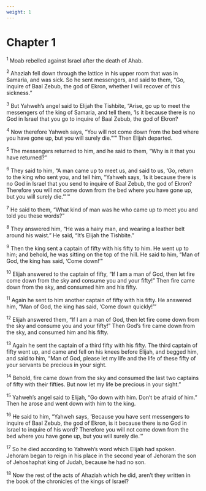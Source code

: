 ```yaml
---
weight: 1
---
```


# Chapter 1

<sup>1</sup> Moab rebelled against Israel after the death of Ahab. 

<sup>2</sup> Ahaziah fell down through the lattice in his upper room that was in Samaria, and was sick. So he sent messengers, and said to them, “Go, inquire of Baal Zebub, the god of Ekron, whether I will recover of this sickness.” 

<sup>3</sup> But Yahweh’s angel said to Elijah the Tishbite, “Arise, go up to meet the messengers of the king of Samaria, and tell them, ‘Is it because there is no God in Israel that you go to inquire of Baal Zebub, the god of Ekron? 

<sup>4</sup> Now therefore Yahweh says, “You will not come down from the bed where you have gone up, but you will surely die.”’” Then Elijah departed. 

<sup>5</sup> The messengers returned to him, and he said to them, “Why is it that you have returned?” 

<sup>6</sup> They said to him, “A man came up to meet us, and said to us, ‘Go, return to the king who sent you, and tell him, “Yahweh says, ‘Is it because there is no God in Israel that you send to inquire of Baal Zebub, the god of Ekron? Therefore you will not come down from the bed where you have gone up, but you will surely die.’”’” 

<sup>7</sup> He said to them, “What kind of man was he who came up to meet you and told you these words?” 

<sup>8</sup> They answered him, “He was a hairy man, and wearing a leather belt around his waist.” He said, “It’s Elijah the Tishbite.” 

<sup>9</sup> Then the king sent a captain of fifty with his fifty to him. He went up to him; and behold, he was sitting on the top of the hill. He said to him, “Man of God, the king has said, ‘Come down!’” 

<sup>10</sup> Elijah answered to the captain of fifty, “If I am a man of God, then let fire come down from the sky and consume you and your fifty!” Then fire came down from the sky, and consumed him and his fifty. 

<sup>11</sup> Again he sent to him another captain of fifty with his fifty. He answered him, “Man of God, the king has said, ‘Come down quickly!’” 

<sup>12</sup> Elijah answered them, “If I am a man of God, then let fire come down from the sky and consume you and your fifty!” Then God’s fire came down from the sky, and consumed him and his fifty. 

<sup>13</sup> Again he sent the captain of a third fifty with his fifty. The third captain of fifty went up, and came and fell on his knees before Elijah, and begged him, and said to him, “Man of God, please let my life and the life of these fifty of your servants be precious in your sight. 

<sup>14</sup> Behold, fire came down from the sky and consumed the last two captains of fifty with their fifties. But now let my life be precious in your sight.” 

<sup>15</sup> Yahweh’s angel said to Elijah, “Go down with him. Don’t be afraid of him.” Then he arose and went down with him to the king. 

<sup>16</sup> He said to him, “Yahweh says, ‘Because you have sent messengers to inquire of Baal Zebub, the god of Ekron, is it because there is no God in Israel to inquire of his word? Therefore you will not come down from the bed where you have gone up, but you will surely die.’” 

<sup>17</sup> So he died according to Yahweh’s word which Elijah had spoken. Jehoram began to reign in his place in the second year of Jehoram the son of Jehoshaphat king of Judah, because he had no son. 

<sup>18</sup> Now the rest of the acts of Ahaziah which he did, aren’t they written in the book of the chronicles of the kings of Israel? 


